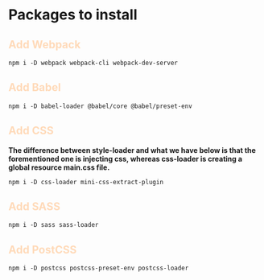 <h1> Packages to install </h1>

<h2 style="color: peachpuff"> Add Webpack </h2>

`npm i -D webpack webpack-cli webpack-dev-server`

<h2 style="color: peachpuff"> Add Babel </h2>

`npm i -D babel-loader @babel/core @babel/preset-env`

<h2 style="color: peachpuff"> Add CSS </h2>

<b>The difference between style-loader and what we have below is that the forementioned one is injecting css, whereas css-loader is creating a global resource main.css file.</b>

`npm i -D css-loader mini-css-extract-plugin`

<h2 style="color: peachpuff"> Add SASS </h2>

`npm i -D sass sass-loader`

<h2 style="color: peachpuff"> Add PostCSS </h2>

`npm i -D postcss postcss-preset-env postcss-loader`

